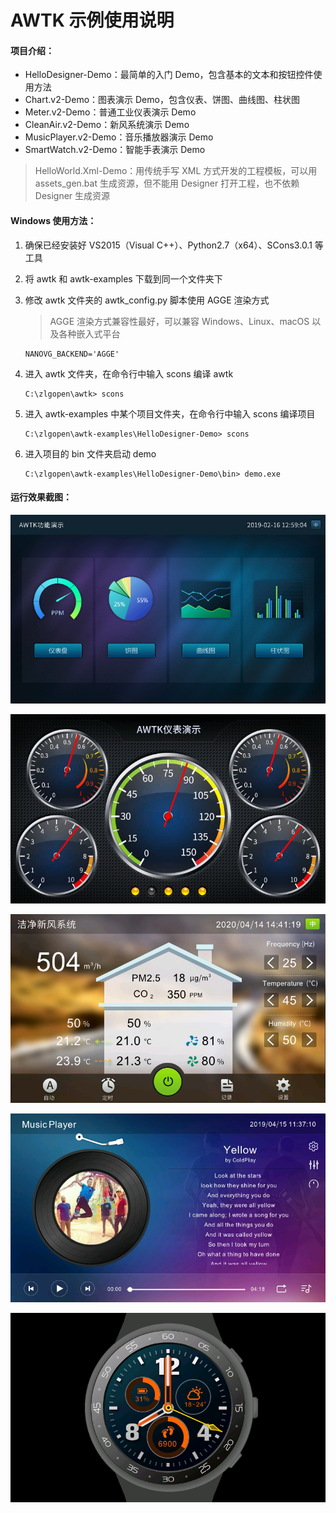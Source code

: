 # AWTK 示例使用说明

#### 项目介绍：

- HelloDesigner-Demo：最简单的入门 Demo，包含基本的文本和按钮控件使用方法
- Chart.v2-Demo：图表演示 Demo，包含仪表、饼图、曲线图、柱状图
- Meter.v2-Demo：普通工业仪表演示 Demo
- CleanAir.v2-Demo：新风系统演示 Demo
- MusicPlayer.v2-Demo：音乐播放器演示 Demo
- SmartWatch.v2-Demo：智能手表演示 Demo

> HelloWorld.Xml-Demo：用传统手写 XML 方式开发的工程模板，可以用 assets_gen.bat 生成资源，但不能用 Designer 打开工程，也不依赖 Designer 生成资源



#### Windows 使用方法：

1. 确保已经安装好 VS2015（Visual C++）、Python2.7（x64）、SCons3.0.1 等工具

2. 将 awtk 和 awtk-examples 下载到同一个文件夹下

3. 修改 awtk 文件夹的 awtk_config.py 脚本使用 AGGE 渲染方式

   > AGGE 渲染方式兼容性最好，可以兼容 Windows、Linux、macOS 以及各种嵌入式平台

   ```
   NANOVG_BACKEND='AGGE'
   ```

4. 进入 awtk 文件夹，在命令行中输入 scons 编译 awtk

   ```
   C:\zlgopen\awtk> scons
   ```

5. 进入 awtk-examples 中某个项目文件夹，在命令行中输入 scons 编译项目

   ```
   C:\zlgopen\awtk-examples\HelloDesigner-Demo> scons
   ```

6. 进入项目的 bin 文件夹启动 demo

   ```
   C:\zlgopen\awtk-examples\HelloDesigner-Demo\bin> demo.exe
   ```



#### 运行效果截图：

![Chart-Demo](docs/images/chart_main.png)

![Meter-Demo](docs/images/meter_main.png)

![CleanAir-Demo](docs/images/cleanair_main.png)

![MusicPlayer-Demo](docs/images/musicplayer_main.png)

![SmartWatch-Demo](docs/images/smartwatch_main.png)